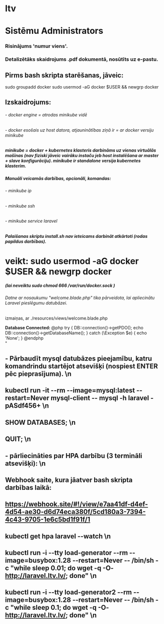 # ltv
# Sistēmu Administrators
### Risinājums 'numur viens'.
### Detalizētāks skaidrojums .pdf dokumentā, nosūtīts uz e-pastu.
## Pirms bash skripta starēšanas, jāveic: 
sudo groupadd docker
sudo usermod -aG docker $USER && newgrp docker
## Izskaidrojums:
###### -   docker engine = atrodas minikube vidē
###### -   docker esošais uz host datora, atjauninātības ziņā ir = ar docker versiju minikube
##### minikube = docker + kubernetes klasteris darbināms uz vienas virtuālās mašīnas (nav fiziski jāveic vairāku instaču jeb host instalēšana ar master + slave konfigurāciju). minikube ir standalone versija kubernetes klasterim.
##### Manuāli veicamās darbības, opcionāli, komandas:
###### -   minikube ip
###### -   minikube ssh
###### -   minikube service laravel
##### Palaišanas skriptu install.sh nav ieteicams darbināt atkārtoti (rodas papildus darbības).
# veikt: sudo usermod -aG docker $USER && newgrp docker
##### (lai neveiktu sudo chmod 666 /var/run/docker.sock )
###### Datne ar nosaukumu "welcome.blade.php" tika pārveidota, lai apliecinātu Laravel pieslēgumu datubāzei.
izmaiņas, ar ./resources/views/welcome.blade.php
<div class="links">
   <strong>Database Connected: </strong>
    @php
        try {
            DB::connection()->getPDO();
            echo DB::connection()->getDatabaseName();
            } catch (\Exception $e) {
            echo 'None';
        }
    @endphp
</div>"

## - Pārbaudīt mysql datubāzes pieejamību, katru komandrindu startējot atsevišķi (nospiest ENTER pēc pieprasījuma). \n
## kubectl run -it --rm --image=mysql:latest --restart=Never mysql-client -- mysql -h laravel -pASdf456+ \n
## SHOW DATABASES; \n
## QUIT; \n
## - pārliecināties par HPA darbību (3 termināli atsevišķi): \n
## Webhook saite, kura jāatver bash skripta darbības laikā:
## https://webhook.site/#!/view/e7aa41df-d4ef-4d54-ae30-d6d74eca380f/5cd180a3-7394-4c43-9705-1e6c5bd1f91f/1
##  kubectl get hpa laravel --watch \n
##  kubectl run -i --tty load-generator --rm --image=busybox:1.28 --restart=Never -- /bin/sh -c "while sleep 0.01; do wget -q -O- http://laravel.ltv.lv/; done" \n
##  kubectl run -i --tty load-generator2 --rm --image=busybox:1.28 --restart=Never -- /bin/sh -c "while sleep 0.1; do wget -q -O- http://laravel.ltv.lv/; done" \n
